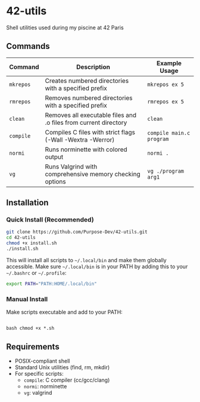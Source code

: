 # 42-utils

Shell utilities used during my piscine at 42 Paris

## Commands

| Command   | Description                                                      | Example Usage            |
|-----------|------------------------------------------------------------------|--------------------------|
| `mkrepos` | Creates numbered directories with a specified prefix             | `mkrepos ex 5`           |
| `rmrepos` | Removes numbered directories with a specified prefix             | `rmrepos ex 5`           |
| `clean`   | Removes all executable files and .o files from current directory | `clean`                  |
| `compile` | Compiles C files with strict flags (-Wall -Wextra -Werror)       | `compile main.c program` |
| `normi`   | Runs norminette with colored output                              | `normi .`                |
| `vg`      | Runs Valgrind with comprehensive memory checking options         | `vg ./program arg1`      |

## Installation

### Quick Install (Recommended)

```bash 
git clone https://github.com/Purpose-Dev/42-utils.git
cd 42-utils
chmod +x install.sh
./install.sh
```

This will install all scripts to `~/.local/bin` and make them globally accessible. Make sure `~/.local/bin` is in your
PATH by adding this to your `~/.bashrc` or `~/.profile`:

```bash
export PATH="PATH:HOME/.local/bin"
``` 

### Manual Install

Make scripts executable and add to your PATH:

```

bash chmod +x *.sh

``` 

## Requirements

- POSIX-compliant shell
- Standard Unix utilities (find, rm, mkdir)
- For specific scripts:
  - `compile`: C compiler (cc/gcc/clang)
  - `normi`: norminette
  - `vg`: valgrind
